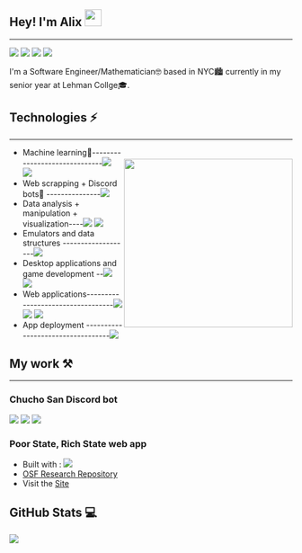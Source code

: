 ## Hey! I'm Alix <img src='https://image.flaticon.com/icons/svg/3135/3135539.svg' width='30px'>
***
![][codewars]
![][Linkedin]
![][Gmail]
![][Discord]

I'm a Software Engineer/Mathematician🤓 based in NYC🏙 currently in my senior year at Lehman Collge🎓. 

## Technologies ⚡
***
<img align='right' src='https://media1.giphy.com/media/1NYkJ0wTvncdXV5dN5/source.gif' width='300px' style='padding-top:20px'>

* Machine learning🧠------------------------------![][Python] ![][Tensorflow]
* Web scrapping + Discord bots🤖 ---------------![][Python]
* Data analysis + manipulation + visualization----![][Python] ![][R]
* Emulators and data structures -------------------![][C++]
* Desktop applications and game development --![][C#] ![][Java]
* Web applications----------------------------------![][Javascript] ![][Python] ![][R]
* App deployment ----------------------------------![][Heroku] 
## My work ⚒
***
### Chucho San Discord bot 
![][Discord bot status] ![][Discord bot servers] ![][Discord bot lib] 

### Poor State, Rich State web app
- Built with : ![][R]
- [OSF Research Repository](https://osf.io/wus3m/)
- Visit the [Site](https://alixleon.shinyapps.io/reu-project/)

## GitHub Stats 💻
![][GitHub Stats]

[codewars]: https://www.codewars.com/users/alixlm19/badges/small
[Linkedin]: https://img.shields.io/badge/-alixleon-blue?style=flat-square&logo=Linkedin&logoColor=white&link=https://www.linkedin.com/in/alixleon/
[Gmail]: https://img.shields.io/badge/-alix.f.leon@gmail.com-c14438?style=flat-square&logo=&logoColor=white&link=mailto:alix.f.leon@gmail.com(mailto:alix.f.leon@gmail.com)
[Discord]: https://img.shields.io/badge/-alix_not_alex-7289DA?style=flat-square&logo=Discord&logoColor=white
[Python]: https://img.shields.io/badge/-Python-3776AB?style=flat-square&logo=Python&logoColor=white
[Tensorflow]: https://img.shields.io/badge/-Tensorflow-FF6F00?style=flat-square&logo=Tensorflow&logoColor=white
[R]: https://img.shields.io/badge/-R-276DC3?style=flat-square&logo=R&logoColor=white
[C++]: https://img.shields.io/badge/-C%2B%2B-00599C?style=flat-square&logo=c%2B%2B&logoColor=white
[C#]: https://img.shields.io/badge/-C%23-00599C?style=flat-square&logo=c%20Sharp&logoColor=white
[Java]: https://img.shields.io/badge/-Java-007396?style=flat-square&logo=Java&logoColor=white
[Javascript]: https://img.shields.io/badge/-Javascript-F7DF1E?style=flat-square&logo=JavaScript&logoColor=black
[Heroku]: https://img.shields.io/badge/-Heroku-430098?style=flat-square&logo=Heroku&logoColor=white
[Discord bot status]: https://top.gg/api/widget/status/618578333776609291.svg
[Discord bot servers]: https://top.gg/api/widget/servers/618578333776609291.svg
[Discord bot upvotes]: https://top.gg/api/widget/upvotes/618578333776609291.svg
[Discord bot lib]: https://top.gg/api/widget/lib/618578333776609291.svg
[GitHub Stats]: https://github-readme-stats.vercel.app/api?username=alixlm19&show_icons=true
